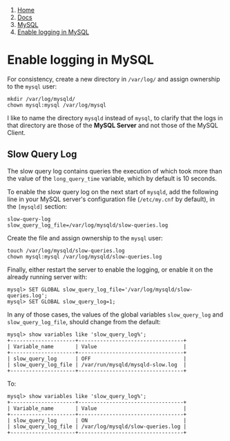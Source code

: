 <!-- -
Title: Enable logging in MySQL
Description: How to enable different types of logging in MySQL
First Published: 2013-12-07
Last Updated: 2013-12-07
- -->

<ol class="breadcrumb" itemprop="breadcrumb">
	<li><a href="/">Home</a></li>
	<li><a href="/docs/">Docs</a></li>
	<li><a href="/docs/mysql/">MySQL</a></li>
	<li><a href="/docs/mysql/mysql-enable-logging.html">Enable logging in MySQL</a></li>
</ol>

Enable logging in MySQL
=======================

For consistency, create a new directory in `/var/log/` and assign 
ownership to the `mysql` user:

    mkdir /var/log/mysqld/
    chown mysql:mysql /var/log/mysql

I like to name the directory `mysqld` instead of `mysql`, to clarify 
that the logs in that directory are those of the **MySQL Server** and 
not those of the MySQL Client.

Slow Query Log
--------------

The slow query log contains queries the execution of which took more 
than the value of the `long_query_time` variable, which by default is 
10 seconds. 

To enable the slow query log on the next start of `mysqld`, add the 
following line in your MySQL server's configuration file (`/etc/my.cnf` 
by default), in the `[mysqld]` section:

    slow-query-log
    slow_query_log_file=/var/log/mysqld/slow-queries.log

Create the file and assign ownership to the `mysql` user:

    touch /var/log/mysqld/slow-queries.log
    chown mysql:mysql /var/log/mysqld/slow-queries.log

Finally, either restart the server to enable the logging, or enable it 
on the already running server with:

    mysql> SET GLOBAL slow_query_log_file='/var/log/mysqld/slow-queries.log';
    mysql> SET GLOBAL slow_query_log=1;

In any of those cases, the values of the global variables 
`slow_query_log` and `slow_query_log_file`, should change from the 
default:

    mysql> show variables like 'slow_query_log%';
    +---------------------+----------------------------------+
    | Variable_name       | Value                            |
    +---------------------+----------------------------------+
    | slow_query_log      | OFF                              |
    | slow_query_log_file | /var/run/mysqld/mysqld-slow.log  |
    +---------------------+----------------------------------+

To:

    mysql> show variables like 'slow_query_log%';
    +---------------------+----------------------------------+
    | Variable_name       | Value                            |
    +---------------------+----------------------------------+
    | slow_query_log      | ON                               |
    | slow_query_log_file | /var/log/mysqld/slow-queries.log |
    +---------------------+----------------------------------+

